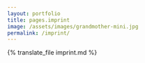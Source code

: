```yaml
---
layout: portfolio
title: pages.imprint
image: /assets/images/grandmother-mini.jpg
permalink: /imprint/
---
```

{% translate_file imprint.md %}
